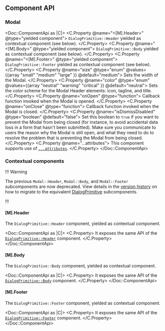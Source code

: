 ## Component API

### Modal

<Doc::ComponentApi as |C|>
  <C.Property @name="<[M].Header>" @type="yielded component">
    `DialogPrimitive::Header` yielded as contextual component (see below).
  </C.Property>
  <C.Property @name="<[M].Body>" @type="yielded component">
    `DialogPrimitive::Body` yielded as contextual component (see below).
  </C.Property>
  <C.Property @name="<[M].Footer>" @type="yielded component">
    `DialogPrimitive::Footer` yielded as contextual component (see below).
  </C.Property>
  <C.Property @name="size" @type="enum" @values={{array "small" "medium" "large" }} @default="medium">
    Sets the width of the Modal.
  </C.Property>
  <C.Property @name="color" @type="enum" @values={{array "neutral" "warning" "critical" }} @default="neutral">
    Sets the color scheme for the Modal Header elements: icon, tagline, and title.
  </C.Property>
  <C.Property @name="onOpen" @type="function">
    Callback function invoked when the Modal is opened.
  </C.Property>
  <C.Property @name="onClose" @type="function">
    Callback function invoked when the Modal is closed.
  </C.Property>
  <C.Property @name="isDismissDisabled" @type="boolean" @default="false">
    Set this boolean to `true` if you want to prevent the Modal from being closed (for instance, to avoid accidental data loss in a form that hasn't been submitted). Make sure you communicate to users the reason why the Modal is still open, and what they need to do to resolve the problem that is preventing the Modal from being closed.
  </C.Property>
  <C.Property @name="...attributes">
    This component supports use of [`...attributes`](https://guides.emberjs.com/release/in-depth-topics/patterns-for-components/#toc_attribute-ordering).
  </C.Property>
</Doc::ComponentApi>

### Contextual components

!!! Warning

The previous `Modal::Header`, `Modal::Body`, and `Modal::Footer` subcomponents are now deprecated. View details in the [version history](/components/modal?tab=version-history) on how to migrate to the equivalent [DialogPrimitive](/utilities/dialog-primitive?tab=code#component-api) subcomponents.

!!!

#### [M].Header

The `DialogPrimitive::Header` component, yielded as contextual component.

<Doc::ComponentApi as |C|>
  <C.Property>
    It exposes the same API of the [`DialogPrimitive::Header`](/utilities/dialog-primitive?tab=code#dialogprimitiveheader) component.
  </C.Property>
</Doc::ComponentApi>

#### [M].Body

The `DialogPrimitive::Body` component, yielded as contextual component.

<Doc::ComponentApi as |C|>
  <C.Property>
    It exposes the same API of the [`DialogPrimitive::Body`](/utilities/dialog-primitive?tab=code#dialogprimitivebody) component.
  </C.Property>
</Doc::ComponentApi>

#### [M].Footer

The `DialogPrimitive::Footer` component, yielded as contextual component.

<Doc::ComponentApi as |C|>
  <C.Property>
    It exposes the same API of the [`DialogPrimitive::Footer`](/utilities/dialog-primitive?tab=code#dialogprimitivefooter) component.
  </C.Property>
</Doc::ComponentApi>
